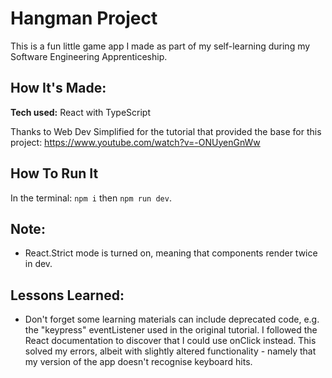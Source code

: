 # Hangman Project

This is a fun little game app I made as part of my self-learning during my Software Engineering Apprenticeship.

## How It's Made:

**Tech used:** React with TypeScript

Thanks to Web Dev Simplified for the tutorial that provided the base for this project: https://www.youtube.com/watch?v=-ONUyenGnWw

## How To Run It

In the terminal: `npm i` then `npm run dev`.

## Note:

- React.Strict mode is turned on, meaning that components render twice in dev.

## Lessons Learned:

- Don't forget some learning materials can include deprecated code, e.g. the "keypress" eventListener used in the original tutorial. I followed the React documentation to discover that I could use onClick instead. This solved my errors, albeit with slightly altered functionality - namely that my version of the app doesn't recognise keyboard hits.
